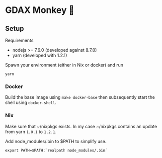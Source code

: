 # GDAX Monkey :monkey:

## Setup

Requirements
 - nodejs >= 7.6.0 (developed against 8.7.0)
 - yarn (developed with 1.2.1)

Spawn your environment (either in Nix or docker) and run

    yarn

### Docker

Build the base image using `make docker-base` then subsequently start the shell
using `docker-shell`.

### Nix

Make sure that ~/nixpkgs exists. In my case ~/nixpkgs contains an update from
yarn `1.0.1` to `1.2.1`.

Add node_modules/.bin to $PATH to simplify use.

    export PATH=$PATH:`realpath node_modules/.bin`
